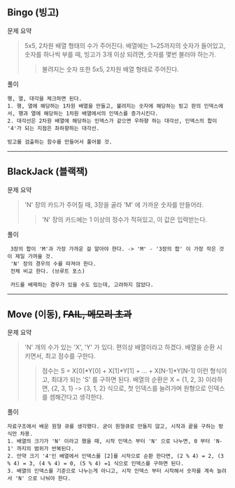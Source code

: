 ## Bingo (빙고)

문제 요약
> 5x5, 2차원 배열 형태의 수가 주어진다. 배열에는 1~25까지의 숫자가 들어있고, 숫자를 하나씩 부를 때, 빙고가 3개 이상 되려면, 숫자를 몇번 불러야 하는가.
>> 불려지는 숫자 또한 5x5, 2차원 배열 형태로 주어진다.
 
풀이
~~~
행, 열, 대각을 체크하면 된다.
1. 행, 열에 해당하는 1차원 배열을 만들고, 불려지는 숫자에 해당하는 빙고 판의 인덱스에서, 행과 열에 해당하는 1차원 배열에서의 인덱스를 증가시킨다.
2. 대각선은 2차원 배열에 해당하는 인덱스가 같으면 우하향 하는 대각선, 인덱스의 합이 '4'가 되는 지점은 좌하향하는 대각선.

빙고를 검출하는 함수를 만들어서 풀어볼 것.
~~~

---

## BlackJack (블랙잭)

문제 요약
> 'N' 장의 카드가 주어질 때, 3장을 골라 'M' 에 가까운 숫자를 만들어라.
>> 'N' 장의 카드에는 1 이상의 정수가 적혀있고, 이 값은 입력받는다.

풀이
~~~
 3장의 합이 'M'과 가장 가까운 걸 알아야 한다. -> 'M' - '3장의 합' 이 가장 작은 것이 제일 가까울 것.
 'N' 장의 경우의 수를 따져야 한다.
 전체 비교 한다. (브루트 포스)
 
 카드를 배제하는 경우가 있을 수도 있는데, 고려하지 않았다.
~~~

---

## Move (이동), ~~FAIL, 메모리 초과~~

문제 요약
> 'N' 개의 수가 있는 'X', 'Y' 가 있다. 편의상 배열이라고 하겠다. 배열을 순환 시키면서, 최고 점수를 구한다.
>> 점수는 S = X[0]*Y[0] + X[1]*Y[1] + ... + X[N-1]*Y[N-1] 이런 형식이고, 최대가 되는 'S' 를 구하면 된다.
>> 배열의 순환은 X = {1, 2, 3} 이라하면, {2, 3, 1} -> {3, 1, 2} 식으로, 첫 인덱스를 늘려가며 원형으로 인덱스를 셈해간다고 생각한다.


풀이
~~~
자료구조에서 배운 원형 큐를 생각했다. 굳이 원형큐로 만들지 않고, 시작과 끝을 구하는 방식만 차용.
1. 배열의 크기가 'N' 이라고 했을 때, 시작 인덱스 부터 'N' 으로 나누면, 0 부터 'N-1' 까지의 범위가 반복된다.
2. 만약 크기 '4'인 배열에서 인덱스를 [2]를 시작으로 순환 한다면, (2 % 4) = 2, (3 % 4) = 3, (4 % 4) = 0, (5 % 4) =1 식으로 인덱스를 구하면 된다.
3. 배열의 인덱스를 기준으로 나누는게 아니고, 시작 인덱스 부터 시작해서 숫자를 계속 늘려서 'N' 으로 나눠야 한다.
~~~